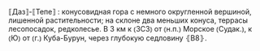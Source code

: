 ---
---

⟦Даз⟧-⟦Тепе⟧
: конусовидная гора с немного округленной вершиной, лишенной растительности; на склоне два меньших конуса, террасы лесопосадок, редколесье. В 3 км к ⦅ЗСЗ⦆ от ⦅н.п.⦆ Морское ⦅Судак.⦆, к ⦅Ю⦆ от ⦅г.⦆ Куба-Бурун, через глубокую седловину ⦃В8⦄.

